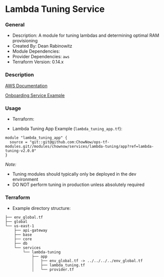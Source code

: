 # Lambda Tuning Service

### General

* Description: A module for tuning lambdas and determining optimal RAM provisioning
* Created By: Dean Rabinowitz
* Module Dependencies:
* Provider Dependencies: `aws`
* Terraform Version: 0.14.x

### Description

[AWS Documentation](https://docs.aws.amazon.com/lambda/latest/operatorguide/profile-functions.html)

[Onboarding Service Example](https://chownow.atlassian.net/wiki/spaces/MOB/pages/2836235353/Onboarding+Service+Lambda+Tuning)

### Usage

* Terraform:

* Lambda Tuning App Example (`lambda_tuning_app.tf`):

```hcl
module "lambda_tuning_app" {
  source = "git::git@github.com:ChowNow/ops-tf-modules.git//modules/chownow/services/lambda-tuning/app?ref=lambda-tuning-v2.0.0"
}
```

_Note:_
  - Tuning modules should typically only be deployed in the dev environment
  - DO NOT perform tuning in production unless absolutely required


### Terraform

* Example directory structure:
```
├── env_global.tf
├── global
└── us-east-1
    ├── api-gateway
    ├── base
    ├── core
    ├── db
    └── services
        └── lambda-tuning
            ├── app
            │   ├── env_global.tf -> ../../../../env_global.tf
            │   ├── lambda_tuning.tf
            │   └── provider.tf
```

